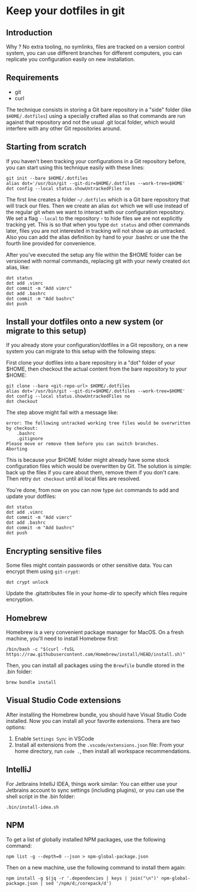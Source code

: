 # Keep your dotfiles in git

## Introduction

Why ? No extra tooling, no symlinks, files are tracked on a version control system, you can use different branches for different computers, you can replicate you configuration easily on new installation.

## Requirements

- git
- curl

The technique consists in storing a Git bare repository in a "side" folder (like `$HOME/.dotfiles`) using a specially crafted alias so that commands are run against that repository and not the usual .git local folder, which would interfere with any other Git repositories around.

## Starting from scratch

If you haven't been tracking your configurations in a Git repository before, you can start using this technique easily with these lines:

    git init --bare $HOME/.dotfiles
    alias dot='/usr/bin/git --git-dir=$HOME/.dotfiles --work-tree=$HOME'
    dot config --local status.showUntrackedFiles no

The first line creates a folder `~/.dotfiles` which is a Git bare repository that will track our files.
Then we create an alias `dot` which we will use instead of the regular git when we want to interact with our configuration repository.
We set a flag `--local` to the repository - to hide files we are not explicitly tracking yet. This is so that when you type `dot status` and other commands later, files you are not interested in tracking will not show up as untracked.
Also you can add the alias definition by hand to your .bashrc or use the the fourth line provided for convenience.

After you've executed the setup any file within the $HOME folder can be versioned with normal commands, replacing git with your newly created `dot` alias, like:

    dot status
    dot add .vimrc
    dot commit -m "Add vimrc"
    dot add .bashrc
    dot commit -m "Add bashrc"
    dot push

## Install your dotfiles onto a new system (or migrate to this setup)

If you already store your configuration/dotfiles in a Git repository, on a new system you can migrate to this setup with the following steps:

First clone your dotfiles into a bare repository in a "dot" folder of your $HOME, then checkout the actual content from the bare repository to your $HOME:

    git clone --bare <git-repo-url> $HOME/.dotfiles
    alias dot='/usr/bin/git --git-dir=$HOME/.dotfiles --work-tree=$HOME'
    dot config --local status.showUntrackedFiles no
    dot checkout

The step above might fail with a message like:

    error: The following untracked working tree files would be overwritten by checkout:
        .bashrc
        .gitignore
    Please move or remove them before you can switch branches.
    Aborting

This is because your $HOME folder might already have some stock configuration files which would be overwritten by Git. The solution is simple: back up the files if you care about them, remove them if you don't care.
Then retry `dot checkout` until all local files are resolved.

You're done, from now on you can now type `dot` commands to add and update your dotfiles:

    dot status
    dot add .vimrc
    dot commit -m "Add vimrc"
    dot add .bashrc
    dot commit -m "Add bashrc"
    dot push

## Encrypting sensitive files

Some files might contain passwords or other sensitive data. You can encrypt them using `git-crypt`:

    dot crypt unlock

Update the .gitattributes file in your home-dir to specify which files require encryption.

## Homebrew

Homebrew is a very convenient package manager for MacOS. On a fresh machine, you'll need to install Homebrew first:

    /bin/bash -c "$(curl -fsSL https://raw.githubusercontent.com/Homebrew/install/HEAD/install.sh)"

Then, you can install all packages using the `Brewfile` bundle stored in the .bin folder:

    brew bundle install

## Visual Studio Code extensions

After installing the Homebrew bundle, you should have Visual Studio Code installed. Now you can install all your favorite extensions. Thera are two options:
1) Enable `Settings Sync` in VSCode
2) Install all extensions from the `.vscode/extensions.json` file: From your home directory, run `code .`, then install all workspace recommendations.

## IntelliJ

For Jetbrains IntelliJ IDEA, things work similar: You can either use your Jetbrains account to sync settings (including plugins), or you can use the shell script in the .bin folder:

    .bin/install-idea.sh

## NPM

To get a list of globally installed NPM packages, use the following command:

    npm list -g --depth=0 --json > npm-global-package.json

Then on a new machine, use the following command to install them again:

    npm install -g $(jq -r '.dependencies | keys | join("\n")' npm-global-package.json | sed '/npm/d;/corepack/d')
